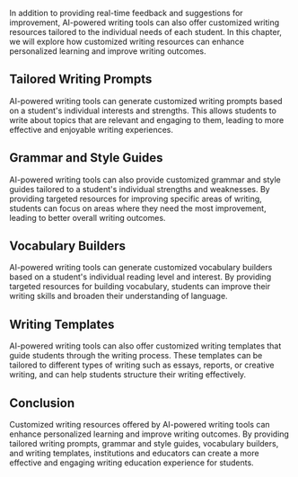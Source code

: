 

In addition to providing real-time feedback and suggestions for improvement, AI-powered writing tools can also offer customized writing resources tailored to the individual needs of each student. In this chapter, we will explore how customized writing resources can enhance personalized learning and improve writing outcomes.

Tailored Writing Prompts
------------------------

AI-powered writing tools can generate customized writing prompts based on a student's individual interests and strengths. This allows students to write about topics that are relevant and engaging to them, leading to more effective and enjoyable writing experiences.

Grammar and Style Guides
------------------------

AI-powered writing tools can also provide customized grammar and style guides tailored to a student's individual strengths and weaknesses. By providing targeted resources for improving specific areas of writing, students can focus on areas where they need the most improvement, leading to better overall writing outcomes.

Vocabulary Builders
-------------------

AI-powered writing tools can generate customized vocabulary builders based on a student's individual reading level and interest. By providing targeted resources for building vocabulary, students can improve their writing skills and broaden their understanding of language.

Writing Templates
-----------------

AI-powered writing tools can also offer customized writing templates that guide students through the writing process. These templates can be tailored to different types of writing such as essays, reports, or creative writing, and can help students structure their writing effectively.

Conclusion
----------

Customized writing resources offered by AI-powered writing tools can enhance personalized learning and improve writing outcomes. By providing tailored writing prompts, grammar and style guides, vocabulary builders, and writing templates, institutions and educators can create a more effective and engaging writing education experience for students.


